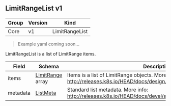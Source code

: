 ## LimitRangeList v1

Group        | Version     | Kind
------------ | ---------- | -----------
Core | v1 | LimitRangeList

> Example yaml coming soon...



LimitRangeList is a list of LimitRange items.



Field        | Schema     | Description
------------ | ---------- | -----------
items | [LimitRange](#limitrange-v1) array | Items is a list of LimitRange objects. More info: http://releases.k8s.io/HEAD/docs/design/admission_control_limit_range.md
metadata | [ListMeta](#listmeta-unversioned) | Standard list metadata. More info: http://releases.k8s.io/HEAD/docs/devel/api-conventions.md#types-kinds


